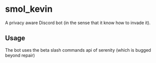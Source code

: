 
# smol_kevin

A privacy aware Discord bot (in the sense that it know how to invade it).

## Usage

The bot uses the beta slash commands api of serenity (which is bugged beyond repair)
